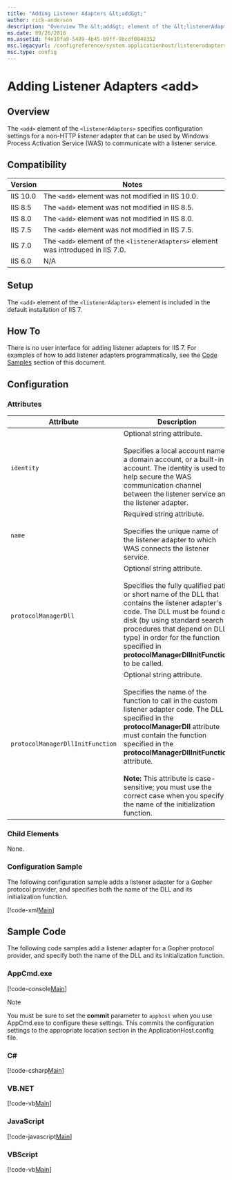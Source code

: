 ```yaml
---
title: "Adding Listener Adapters &lt;add&gt;"
author: rick-anderson
description: "Overview The &lt;add&gt; element of the &lt;listenerAdapters&gt; specifies configuration settings for a non-HTTP listener adapter that can be used by Windows..."
ms.date: 09/26/2016
ms.assetid: f4e10fa9-5489-4b45-b9ff-9bcdf0848352
msc.legacyurl: /configreference/system.applicationhost/listeneradapters/add
msc.type: config
---
```

Adding Listener Adapters &lt;add&gt;
====================
<a id="001"></a>
## Overview

The `<add>` element of the `<listenerAdapters>` specifies configuration settings for a non-HTTP listener adapter that can be used by Windows Process Activation Service (WAS) to communicate with a listener service.

<a id="002"></a>
## Compatibility

| Version | Notes |
| --- | --- |
| IIS 10.0 | The `<add>` element was not modified in IIS 10.0. |
| IIS 8.5 | The `<add>` element was not modified in IIS 8.5. |
| IIS 8.0 | The `<add>` element was not modified in IIS 8.0. |
| IIS 7.5 | The `<add>` element was not modified in IIS 7.5. |
| IIS 7.0 | The `<add>` element of the `<listenerAdapters>` element was introduced in IIS 7.0. |
| IIS 6.0 | N/A |

<a id="003"></a>
## Setup

The `<add>` element of the `<listenerAdapters>` element is included in the default installation of IIS 7.

<a id="004"></a>
## How To

There is no user interface for adding listener adapters for IIS 7. For examples of how to add listener adapters programmatically, see the [Code Samples](#006) section of this document.

<a id="005"></a>
## Configuration

### Attributes

| Attribute | Description |
| --- | --- |
| `identity` | Optional string attribute. <br><br>Specifies a local account name, a domain account, or a built-in account. The identity is used to help secure the WAS communication channel between the listener service and the listener adapter. |
| `name` | Required string attribute. <br><br>Specifies the unique name of the listener adapter to which WAS connects the listener service. |
| `protocolManagerDll` | Optional string attribute. <br><br>Specifies the fully qualified path or short name of the DLL that contains the listener adapter's code. The DLL must be found on disk (by using standard search procedures that depend on DLL type) in order for the function specified in **protocolManagerDllInitFunction** to be called. |
| `protocolManagerDllInitFunction` | Optional string attribute. <br><br>Specifies the name of the function to call in the custom listener adapter code. The DLL specified in the **protocolManagerDll** attribute must contain the function specified in the **protocolManagerDllInitFunction** attribute.<br><br>**Note:** This attribute is case-sensitive; you must use the correct case when you specify the name of the initialization function. |

### Child Elements

None.

### Configuration Sample

The following configuration sample adds a listener adapter for a Gopher protocol provider, and specifies both the name of the DLL and its initialization function.

[!code-xml[Main](add/samples/sample1.xml)]

<a id="006"></a>
## Sample Code

The following code samples add a listener adapter for a Gopher protocol provider, and specify both the name of the DLL and its initialization function.

### AppCmd.exe

[!code-console[Main](add/samples/sample2.cmd)]

> [!NOTE]
> You must be sure to set the **commit** parameter to `apphost` when you use AppCmd.exe to configure these settings. This commits the configuration settings to the appropriate location section in the ApplicationHost.config file.

### C#

[!code-csharp[Main](add/samples/sample3.cs)]

### VB.NET

[!code-vb[Main](add/samples/sample4.vb)]

### JavaScript

[!code-javascript[Main](add/samples/sample5.js)]

### VBScript

[!code-vb[Main](add/samples/sample6.vb)]